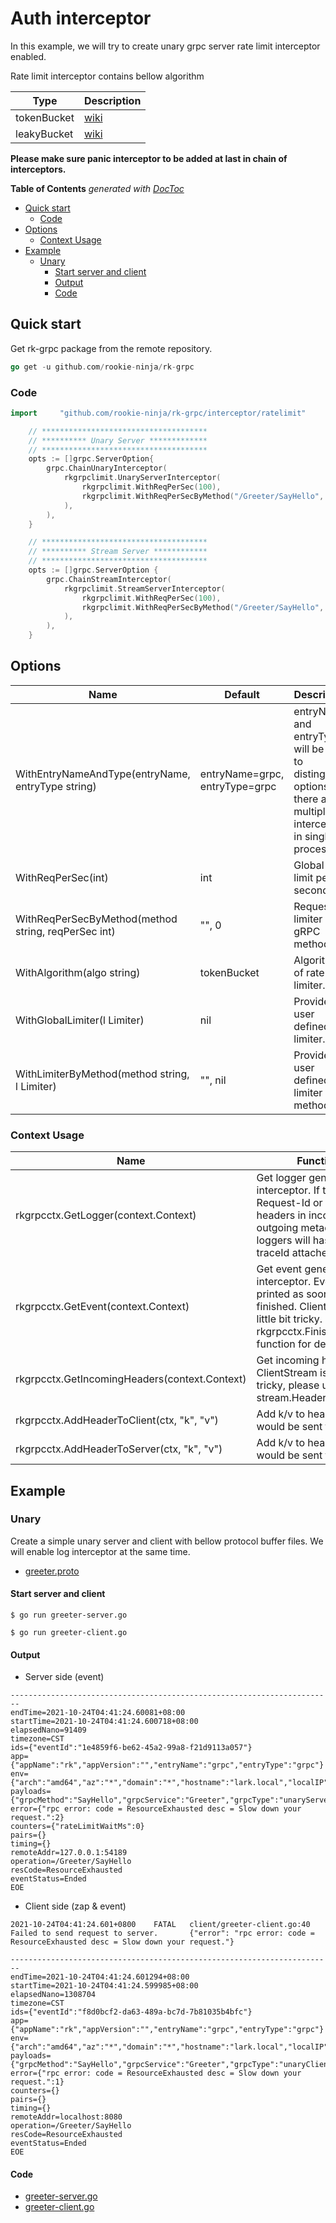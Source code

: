 # Auth interceptor
In this example, we will try to create unary grpc server rate limit interceptor enabled.

Rate limit interceptor contains bellow algorithm

| Type | Description |
| ---- | ---- |
| tokenBucket | [wiki](https://en.wikipedia.org/wiki/Leaky_bucket) |
| leakyBucket | [wiki](https://en.wikipedia.org/wiki/Token_bucket) |

**Please make sure panic interceptor to be added at last in chain of interceptors.**

<!-- START doctoc generated TOC please keep comment here to allow auto update -->
<!-- DON'T EDIT THIS SECTION, INSTEAD RE-RUN doctoc TO UPDATE -->
**Table of Contents**  *generated with [DocToc](https://github.com/thlorenz/doctoc)*

- [Quick start](#quick-start)
  - [Code](#code)
- [Options](#options)
  - [Context Usage](#context-usage)
- [Example](#example)
  - [Unary](#unary)
    - [Start server and client](#start-server-and-client)
    - [Output](#output)
    - [Code](#code-1)

<!-- END doctoc generated TOC please keep comment here to allow auto update -->

## Quick start
Get rk-grpc package from the remote repository.

```go
go get -u github.com/rookie-ninja/rk-grpc
```

### Code
```go
import     "github.com/rookie-ninja/rk-grpc/interceptor/ratelimit"
```
```go
    // *************************************
    // ********** Unary Server *************
    // *************************************
    opts := []grpc.ServerOption{
        grpc.ChainUnaryInterceptor(
            rkgrpclimit.UnaryServerInterceptor(
                rkgrpclimit.WithReqPerSec(100),
                rkgrpclimit.WithReqPerSecByMethod("/Greeter/SayHello", 0),
            ),
        ),
    }

    // *************************************
    // ********** Stream Server ************
    // *************************************
    opts := []grpc.ServerOption {
        grpc.ChainStreamInterceptor(
            rkgrpclimit.StreamServerInterceptor(
                rkgrpclimit.WithReqPerSec(100),
                rkgrpclimit.WithReqPerSecByMethod("/Greeter/SayHello", 0),
            ),
        ),
    }
```

## Options
| Name | Default | Description |
| ---- | ---- | ---- |
| WithEntryNameAndType(entryName, entryType string) | entryName=grpc, entryType=grpc | entryName and entryType will be used to distinguish options if there are multiple interceptors in single process. |
| WithReqPerSec(int) | int | Global rate limit per second. |
| WithReqPerSecByMethod(method string, reqPerSec int) | "", 0 | Request limiter by gRPC method. |
| WithAlgorithm(algo string) | tokenBucket | Algorithm of rate limiter. |
| WithGlobalLimiter(l Limiter) | nil | Provider user defined limiter. |
| WithLimiterByMethod(method string, l Limiter) | "", nil | Provider user defined limiter by method. |

### Context Usage
| Name | Functionality |
| ------ | ------ |
| rkgrpcctx.GetLogger(context.Context) | Get logger generated by log interceptor. If there are X-Request-Id or X-Trace-Id as headers in incoming and outgoing metadata, then loggers will has requestId and traceId attached by default. |
| rkgrpcctx.GetEvent(context.Context) | Get event generated by log interceptor. Event would be printed as soon as RPC finished. ClientStream is a little bit tricky. Please refer rkgrpcctx.FinishClientStream() function for details. |
| rkgrpcctx.GetIncomingHeaders(context.Context) | Get incoming header. ClientStream is a little bit tricky, please use stream.Header() instead. |
| rkgrpcctx.AddHeaderToClient(ctx, "k", "v") | Add k/v to headers which would be sent to client. |
| rkgrpcctx.AddHeaderToServer(ctx, "k", "v") | Add k/v to headers which would be sent to server. |

## Example
### Unary
Create a simple unary server and client with bellow protocol buffer files. We will enable log interceptor at the same time.
- [greeter.proto](../proto/greeter.proto)

#### Start server and client
```shell script
$ go run greeter-server.go
```
```shell script
$ go run greeter-client.go
```

#### Output
- Server side (event)
```shell script
------------------------------------------------------------------------
endTime=2021-10-24T04:41:24.60081+08:00
startTime=2021-10-24T04:41:24.600718+08:00
elapsedNano=91409
timezone=CST
ids={"eventId":"1e4859f6-be62-45a2-99a8-f21d9113a057"}
app={"appName":"rk","appVersion":"","entryName":"grpc","entryType":"grpc"}
env={"arch":"amd64","az":"*","domain":"*","hostname":"lark.local","localIP":"10.8.0.2","os":"darwin","realm":"*","region":"*"}
payloads={"grpcMethod":"SayHello","grpcService":"Greeter","grpcType":"unaryServer","gwMethod":"","gwPath":"","gwScheme":"","gwUserAgent":""}
error={"rpc error: code = ResourceExhausted desc = Slow down your request.":2}
counters={"rateLimitWaitMs":0}
pairs={}
timing={}
remoteAddr=127.0.0.1:54189
operation=/Greeter/SayHello
resCode=ResourceExhausted
eventStatus=Ended
EOE
```

- Client side (zap & event)
```shell script
2021-10-24T04:41:24.601+0800    FATAL   client/greeter-client.go:40     Failed to send request to server.       {"error": "rpc error: code = ResourceExhausted desc = Slow down your request."}
```
```shell script
------------------------------------------------------------------------
endTime=2021-10-24T04:41:24.601294+08:00
startTime=2021-10-24T04:41:24.599985+08:00
elapsedNano=1308704
timezone=CST
ids={"eventId":"f8d0bcf2-da63-489a-bc7d-7b81035b4bfc"}
app={"appName":"rk","appVersion":"","entryName":"grpc","entryType":"grpc"}
env={"arch":"amd64","az":"*","domain":"*","hostname":"lark.local","localIP":"10.8.0.2","os":"darwin","realm":"*","region":"*"}
payloads={"grpcMethod":"SayHello","grpcService":"Greeter","grpcType":"unaryClient","remoteIp":"localhost","remotePort":"8080"}
error={"rpc error: code = ResourceExhausted desc = Slow down your request.":1}
counters={}
pairs={}
timing={}
remoteAddr=localhost:8080
operation=/Greeter/SayHello
resCode=ResourceExhausted
eventStatus=Ended
EOE
```

#### Code
- [greeter-server.go](server/greeter-server.go)
- [greeter-client.go](client/greeter-client.go)